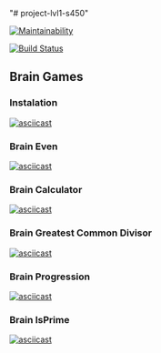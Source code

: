 "# project-lvl1-s450" 

[![Maintainability](https://api.codeclimate.com/v1/badges/81b533b5ffd888d05062/maintainability)](https://codeclimate.com/github/AdrewBraz/project-lvl1-s450/maintainability)

[![Build Status](https://travis-ci.org/AdrewBraz/project-lvl1-s450.svg?branch=master)](https://travis-ci.org/AdrewBraz/project-lvl1-s450)

## Brain Games

### Instalation
[![asciicast](https://asciinema.org/a/dibNPJaCi6fwkHhwwpoexcNaB.svg)](https://asciinema.org/a/dibNPJaCi6fwkHhwwpoexcNaB)

### Brain Even
[![asciicast](https://asciinema.org/a/NfKIsO3A6Si3rw8lJeLtsgIzJ.svg)](https://asciinema.org/a/NfKIsO3A6Si3rw8lJeLtsgIzJ)

### Brain Calculator
[![asciicast](https://asciinema.org/a/v4j8rNgThow0vR6Sj3x4QLkwF.svg)](https://asciinema.org/a/v4j8rNgThow0vR6Sj3x4QLkwF)

### Brain Greatest Common Divisor
[![asciicast](https://asciinema.org/a/vq8V1xNrN7CdTZP1tgrKnwa0t.svg)](https://asciinema.org/a/vq8V1xNrN7CdTZP1tgrKnwa0t)

### Brain Progression
[![asciicast](https://asciinema.org/a/ot9Kc3Dc1A1Z1ZcNJY5mPnBPZ.svg)](https://asciinema.org/a/ot9Kc3Dc1A1Z1ZcNJY5mPnBPZ)

### Brain IsPrime
[![asciicast](https://asciinema.org/a/3u4KwialveeYaOBr67tN6zezs.svg)](https://asciinema.org/a/3u4KwialveeYaOBr67tN6zezs)